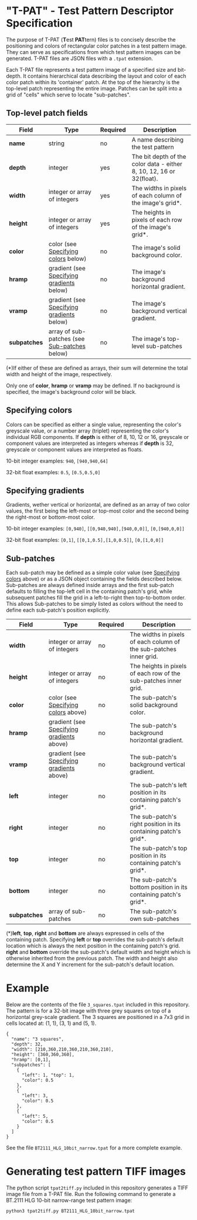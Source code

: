 "T-PAT" - Test Pattern Descriptor Specification
===============================================

The purpose of T-PAT (**T**est **PAT**tern) files is to concisely describe the positioning and colors of rectangular color patches in a test pattern image. They can serve as specifications from which test pattern images can be generated. T-PAT files are JSON files with a `.tpat` extension.

Each T-PAT file represents a test pattern image of a specified size and bit-depth. It contains hierarchical data describing the layout and color of each color patch within its 'container' patch. At the top of the hierarchy is the top-level patch representing the entire image. Patches can be split into a grid of "cells" which serve to locate "sub-patches".

Top-level patch fields
----------------------

| Field | Type | Required | Description |
| - | - | - | - |
| **name** | string | no | A name describing the test pattern |
| **depth** | integer | yes | The bit depth of the color data - either 8, 10, 12, 16 or 32(float). |
| **width** | integer or array of integers | yes | The widths in pixels of each column of the image's grid*. |
| **height** | integer or array of integers | yes | The heights in pixels of each row of the image's grid*. |
| **color** | color (see [Specifying colors](#specifying-colors) below) | no | The image's solid background color. |
| **hramp** | gradient (see [Specifying gradients](#specifying-gradients) below) | no | The image's background horizontal gradient. |
| **vramp** | gradient (see [Specifying gradients](#specifying-gradients) below) | no | The image's background vertical gradient. |
| **subpatches** | array of sub-patches (see [Sub-patches](#Sub-patches) below) | no | The image's top-level sub-patches |

(*)If either of these are defined as arrays, their sum will determine the total width and height of the image, respectively.

Only one of **color**, **hramp** or **vramp** may be defined. If no background is specified, the image's background color will be black.

Specifying colors
-----------------

Colors can be specified as either a single value, representing the color's greyscale value, or a number array (triplet) representing the color's individual RGB components. If **depth** is either of 8, 10, 12 or 16, greyscale or component values are interpreted as integers whereas if **depth** is 32, greyscale or component values are interpreted as floats.

10-bit integer examples: `940`, `[940,940,64]`

32-bit float examples: `0.5`, `[0.5,0.5,0]`

Specifying gradients
--------------------

Gradients, wether vertical or horizontal, are defined as an array of two color values, the first being the left-most or top-most color and the second being the right-most or bottom-most color.

10-bit integer examples: `[0,940]`, `[[0,940,940],[940,0,0]]`, `[0,[940,0,0]]`

32-bit float examples: `[0,1]`, `[[0,1,0.5],[1,0,0.5]]`, `[0,[1,0,0]]`

Sub-patches
-----------

Each sub-patch may be defined as a simple color value (see [Specifying colors](#specifying-colors) above) or as a JSON object containing the fields described below. Sub-patches are always defined inside arrays and the first sub-patch defaults to filling the top-left cell in the containing patch's grid, while subsequent patches fill the grid in a left-to-right then top-to-bottom order. This allows Sub-patches to be simply listed as colors without the need to define each sub-patch's position explicitly.

| Field | Type | Required | Description |
| - | - | - | - |
| **width** | integer or array of integers | no | The widths in pixels of each column of the sub-patches inner grid. |
| **height** | integer or array of integers | no | The heights in pixels of each row of the sub-patches inner grid. |
| **color** | color (see [Specifying colors](#specifying-colors) above) | no | The sub-patch's solid background color. |
| **hramp** | gradient (see [Specifying gradients](#specifying-gradients) above) | no | The sub-patch's background horizontal gradient. |
| **vramp** | gradient (see [Specifying gradients](#specifying-gradients) above) | no | The sub-patch's background vertical gradient. |
| **left** | integer | no | The sub-patch's left position in its containing patch's grid*. |
| **right** | integer | no | The sub-patch's right position in its containing patch's grid*. |
| **top** | integer | no | The sub-patch's top position in its containing patch's grid*. |
| **bottom** | integer | no | The sub-patch's bottom position in its containing patch's grid*. |
| **subpatches** | array of sub-patches | no | The sub-patch's own sub-patches |

(*)**left**, **top**, **right** and **bottom** are always expressed in cells of the containing patch. Specifying **left** or **top** overrides the sub-patch's default location which is always the next position in the containing patch's grid. **right** and **bottom** override the sub-patch's default width and height which is otherwise inherited from the previous patch. The width and height also determine the X and Y increment for the sub-patch's default location.

Example
=======

Below are the contents of the file `3_squares.tpat` included in this repository. The pattern is for a 32-bit image with three grey squares on top of a horizontal grey-scale gradient. The 3 squares are positioned in a 7x3 grid in cells located at: (1, 1), (3, 1) and (5, 1).

```
{
  "name": "3 squares",
  "depth": 32,
  "width": [210,360,210,360,210,360,210],
  "height": [360,360,360],
  "hramp": [0,1],
  "subpatches": [
    {
      "left": 1, "top": 1,
      "color": 0.5
    },
    {
      "left": 3,
      "color": 0.5
    },
    {
      "left": 5,
      "color": 0.5
    }
  ]
}
```

See the file `BT2111_HLG_10bit_narrow.tpat` for a more complete example.

Generating test pattern TIFF images
===================================

The python script `tpat2tiff.py` included in this repository generates a TIFF image file from a T-PAT file. Run the following command to generate a BT.2111 HLG 10-bit narrow-range test pattern image:

```
python3 tpat2tiff.py BT2111_HLG_10bit_narrow.tpat
```